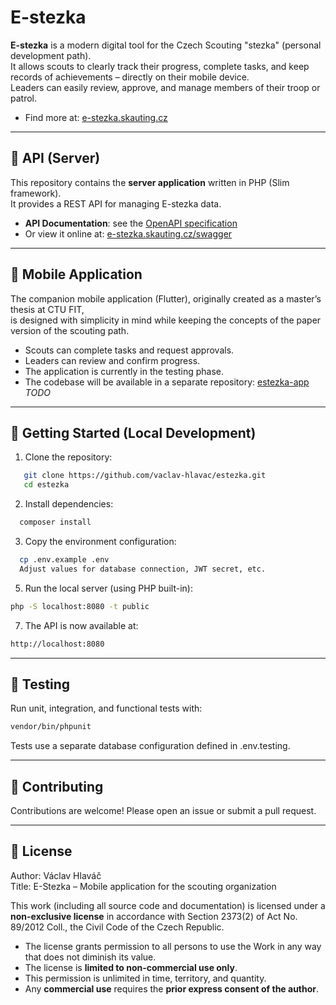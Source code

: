 # E-stezka

**E-stezka** is a modern digital tool for the Czech Scouting "stezka" (personal development path).  
It allows scouts to clearly track their progress, complete tasks, and keep records of achievements – directly on their mobile device.  
Leaders can easily review, approve, and manage members of their troop or patrol.
- Find more at: [e-stezka.skauting.cz](https://e-stezka.skauting.cz/)


---

## 🔧 API (Server)

This repository contains the **server application** written in PHP (Slim framework).  
It provides a REST API for managing E-stezka data.

- **API Documentation**: see the [OpenAPI specification](./src/OpenApiSpec.php)  
- Or view it online at: [e-stezka.skauting.cz/swagger](https://e-stezka.skauting.cz/swagger/)

---

## 📱 Mobile Application

The companion mobile application (Flutter), originally created as a master’s thesis at CTU FIT,  
is designed with simplicity in mind while keeping the concepts of the paper version of the scouting path.

- Scouts can complete tasks and request approvals.  
- Leaders can review and confirm progress.  
- The application is currently in the testing phase.  
- The codebase will be available in a separate repository: [estezka-app](https://github.com/your-org/estezka-app) *TODO*

---

## 🚀 Getting Started (Local Development)

1. Clone the repository:
```bash
   git clone https://github.com/vaclav-hlavac/estezka.git
   cd estezka
```
   
2. Install dependencies:
```bash
  composer install
 ```
3. Copy the environment configuration:
```bash
  cp .env.example .env
  Adjust values for database connection, JWT secret, etc.
```
5. Run the local server (using PHP built-in):
```bash
php -S localhost:8080 -t public
```
7. The API is now available at:
```bash
http://localhost:8080
```
---

## 🧪 Testing
Run unit, integration, and functional tests with:
```bash
vendor/bin/phpunit
```
Tests use a separate database configuration defined in .env.testing.

---

## 🤝 Contributing
Contributions are welcome!
Please open an issue or submit a pull request.

---

## 📄 License
Author: Václav Hlaváč  
Title: E-Stezka – Mobile application for the scouting organization  

This work (including all source code and documentation) is licensed under a **non-exclusive license** in accordance with Section 2373(2) of Act No. 89/2012 Coll., the Civil Code of the Czech Republic.

- The license grants permission to all persons to use the Work in any way that does not diminish its value.  
- The license is **limited to non-commercial use only**.  
- This permission is unlimited in time, territory, and quantity.  
- Any **commercial use** requires the **prior express consent of the author**.

